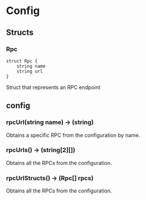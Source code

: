 # Config

## Structs

### Rpc

```solidity
struct Rpc {
	string name
	string url
}
```

Struct that represents an RPC endpoint

## config

### **rpcUrl(string name) &rarr; (string)**

Obtains a specific RPC from the configuration by name.

### **rpcUrls() &rarr; (string[2][])**

Obtains all the RPCs from the configuration.

### **rpcUrlStructs() &rarr; (Rpc[] rpcs)**

Obtains all the RPCs from the configuration.

